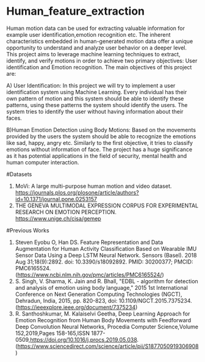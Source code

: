 # Human_feature_extraction
Human motion data can be used for extracting valuable information for example user identification,emotion recognition etc. The inherent characteristics embedded in human-generated motion data offer a unique opportunity to understand and analyze user behavior on a deeper level. This project aims to leverage machine learning techniques to extract, identify, and verify motions in order to achieve two primary objectives: User identification and Emotion recognition. The main objectives of this project are: 

A) User Identification: In this project we will try to implement a user identification system using Machine Learning. Every individual has their own pattern of motion and this system should be able to identify these patterns, using these patterns the system should identify the users. The system tries to identify the user without having information about their faces. 

B)Human Emotion Detection using Body Motions: Based on the movements provided by the users the system should be able to recognize the emotions like sad, happy, angry etc. Similarly to the first objective, it tries to classify emotions without information of face. The project has a huge significance as it has potential applications in the field of security, mental health and human computer interaction.


#Datasets
1) MoVi: A large multi-purpose human motion and video dataset. https://journals.plos.org/plosone/article/authors?id=10.1371/journal.pone.0253157
2) THE GENEVA MULTIMODAL EXPRESSION CORPUS FOR EXPERIMENTAL RESEARCH ON EMOTION PERCEPTION. https://www.unige.ch/cisa/gemep

#Previous Works 
1) Steven Eyobu O, Han DS. Feature Representation and Data Augmentation for Human Activity Classification Based on Wearable IMU Sensor Data Using a Deep LSTM Neural Network. Sensors (Basel). 2018 Aug 31;18(9):2892. doi: 10.3390/s18092892. PMID: 30200377; PMCID: PMC6165524.
   (https://www.ncbi.nlm.nih.gov/pmc/articles/PMC6165524/)
2) S. Singh, V. Sharma, K. Jain and R. Bhall, "EDBL - algorithm for detection and analysis of emotion using body language," 2015 1st International Conference on Next Generation Computing Technologies (NGCT), Dehradun, India, 2015, pp. 820-823, doi: 10.1109/NGCT.2015.7375234.
   (https://ieeexplore.ieee.org/document/7375234)
3) R. Santhoshkumar, M. Kalaiselvi Geetha,
Deep Learning Approach for Emotion Recognition from Human Body Movements with Feedforward Deep Convolution Neural Networks,
Procedia Computer Science,Volume 152,2019,Pages 158-165,ISSN 1877-0509,https://doi.org/10.1016/j.procs.2019.05.038.
(https://www.sciencedirect.com/science/article/pii/S1877050919306908)
   


